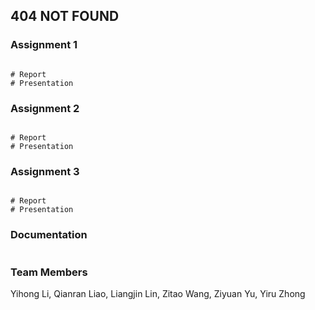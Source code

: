 ## 404 NOT FOUND


### Assignment 1


```

# Report
# Presentation
```


### Assignment 2

```

# Report
# Presentation
```

### Assignment 3

```

# Report
# Presentation
```

### Documentation
```
```


### Team Members
Yihong Li,
Qianran Liao,
Liangjin Lin,
Zitao Wang,
Ziyuan Yu,
Yiru Zhong
